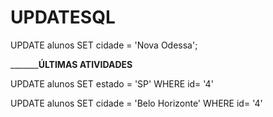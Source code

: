 # UPDATESQL

UPDATE alunos
SET cidade = 'Nova Odessa';


_____________ÚLTIMAS ATIVIDADES______ 

UPDATE alunos
SET estado = 'SP'
WHERE id= '4'


UPDATE alunos
SET cidade = 'Belo Horizonte'
WHERE id= '4'



